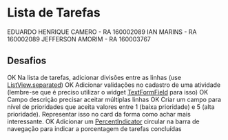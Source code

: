 # Lista de Tarefas

EDUARDO HENRIQUE CAMERO - RA 160002089
IAN MARINS - RA 160002089
JEFFERSON AMORIM - RA 160003767

## Desafios

OK   Na lista de tarefas, adicionar divisões entre as linhas (use [ListView.separated](https://api.flutter.dev/flutter/widgets/ListView/ListView.separated.html))
OK   Adicionar validações no cadastro de uma atividade (lembre-se que é preciso utilizar o widget [TextFormField](https://api.flutter.dev/flutter/material/TextFormField-class.html) para isso)
OK   Campo descrição precisar aceitar múltiplas linhas
OK   Criar um campo para nível de prioridades que aceita valores entre 1 (baixa prioridade) e 5 (alta prioridade). Representar isso no card da forma como achar mais interessante.
OK   Adicionar um [PercentIndicator](https://pub.dev/packages/percent_indicator) circular na barra de navegação para indicar a porcentagem de tarefas concluídas